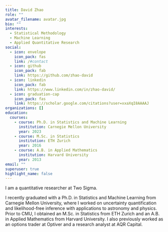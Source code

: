 ```yaml
---
title: David Zhao
role: ""
avatar_filename: avatar.jpg
bio: ""
interests:
  - Statistical Methodology
  - Machine Learning
  - Applied Quantitative Research
social:
  - icon: envelope
    icon_pack: fas
    link: /#contact
  - icon: github
    icon_pack: fab
    link: https://github.com/zhao-david
  - icon: linkedin
    icon_pack: fab
    link: https://www.linkedin.com/in/zhao-david/
  - icon: graduation-cap
    icon_pack: fas
    link: https://scholar.google.com/citations?user=xxaXqI8AAAAJ
organizations: []
education:
  courses:
    - course: Ph.D. in Statistics and Machine Learning
      institution: Carnegie Mellon University
      year: 2023
    - course: M.Sc. in Statistics
      institution: ETH Zurich
      year: 2016
    - course: A.B. in Applied Mathematics
      institution: Harvard University
      year: 2013
email: ""
superuser: true
highlight_name: false
---
```

I am a quantitative researcher at Two Sigma.

I recently graduated with a Ph.D. in Statistics and Machine Learning from Carnegie Mellon University, where I worked on uncertainty quantification and likelihood-free inference with applications to astronomy and physics. Prior to CMU, I obtained an M.Sc. in Statistics from ETH Zurich and an A.B. in Applied Mathematics from Harvard University. I also previously worked as an options trader at Optiver and a research analyst at AQR Capital.
